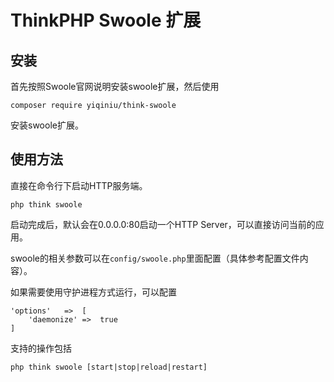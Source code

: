 ThinkPHP Swoole 扩展
===============

## 安装

首先按照Swoole官网说明安装swoole扩展，然后使用
~~~
composer require yiqiniu/think-swoole
~~~
安装swoole扩展。

## 使用方法


直接在命令行下启动HTTP服务端。

~~~
php think swoole
~~~

启动完成后，默认会在0.0.0.0:80启动一个HTTP Server，可以直接访问当前的应用。

swoole的相关参数可以在`config/swoole.php`里面配置（具体参考配置文件内容）。

如果需要使用守护进程方式运行，可以配置

~~~
'options'   =>  [
    'daemonize' =>  true
]
~~~

支持的操作包括
~~~
php think swoole [start|stop|reload|restart]
~~~
